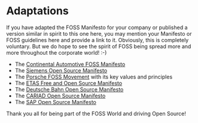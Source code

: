 # Adaptations

If you have adapted the FOSS Manifesto for your company or published a version similar in spirit to this one here, you may mention your Manifesto or FOSS guidelines here and provide a link to it. 
Obviously, this is completely voluntary. But we do hope to see the spirit of FOSS being spread more and more throughout the corporate world! :-)

- The [Continental Automotive FOSS Manifesto](https://www.continental-automotive.com/getattachment/9591c9e9-ac6a-4269-a456-ecc7d8ffcd76/202301-Continental-FOSS-Manifesto.pdf)
- The [Siemens Open Source Manifesto](https://opensource.siemens.com/manifesto/)
- The [Porsche FOSS Movement](https://opensource.porsche.com/) with its key values and principles
- The [ETAS Free and Open Source Manifesto](https://www.etas.com/download-center-files/company/etas-open-source-manifesto-20230919.pdf) 
- The [Deutsche Bahn Open Source Manifesto](https://opensource.deutschebahn.com/opensource-en)
- The [CARIAD Open Source Manifesto](https://cariad.technology/de/en/news/stories/cariad-open-source-manifesto.html) 
- The [SAP Open Source Manifesto](https://www.sap.com/documents/2024/05/ec7cc67d-bf7e-0010-bca6-c68f7e60039b.html) 

Thank you all for being part of the FOSS World and driving Open Source!
